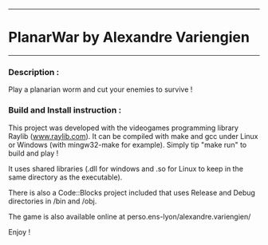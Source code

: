 -----------------
# PlanarWar by Alexandre Variengien 
-----------------

### Description :

Play a planarian worm and cut your enemies to survive !



### Build and Install instruction :

This project was developed with the videogames programming library Raylib (www.raylib.com).
It can be compiled with make and gcc under Linux or Windows (with mingw32-make for example).
Simply tip "make run" to build and play !

It uses shared libraries (.dll for windows and .so for Linux to keep in the same directory 
as the executable).

There is also a Code::Blocks project included that uses Release and Debug directories in /bin and /obj.

The game is also available online at perso.ens-lyon/alexandre.variengien/

Enjoy !
